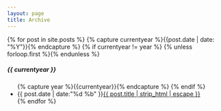 ```yaml
---
layout: page
title: Archive
---
```


<section class="page-content wc-container">
  {% for post in site.posts %}
    {% capture currentyear %}{{post.date | date: "%Y"}}{% endcapture %}
    {% if currentyear != year %}
{% unless forloop.first %}</ul>{% endunless %}
<h5>{{ currentyear }}</h5>
<ul class="posts">
      {% capture year %}{{currentyear}}{% endcapture %}
    {% endif %}
<li><time>{{ post.date | date:"%d %b" }}</time><a href="{{ post.url | prepend: site.baseurl }}">{{ post.title | strip_html | escape }}</a></li>
  {% endfor %}
</section>
